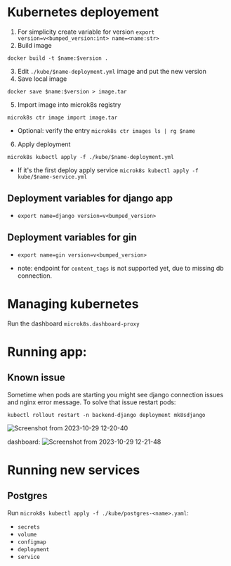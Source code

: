 # Kubernetes deployement 
1. For simplicity create variable for version `export version=v<bumped_version:int> name=<name:str>`
2. Build image 
```
docker build -t $name:$version .
```
3. Edit `./kube/$name-deployment.yml` image and put the new version
4. Save local image
```
docker save $name:$version > image.tar
```
5. Import image into microk8s registry
```
microk8s ctr image import image.tar
```
- Optional: verify the entry `microk8s ctr images ls | rg $name`
6. Apply deployment 
```
microk8s kubectl apply -f ./kube/$name-deployment.yml
```
 - If it's the first deploy apply service `microk8s kubectl apply -f kube/$name-service.yml`

## Deployment variables for django app
 - `export name=django version=v<bumped_version>`

## Deployment variables for gin
 - `export name=gin version=v<bumped_version>`

* note: endpoint for `content_tags` is not supported yet, due to missing db connection.

# Managing kubernetes
Run the dashboard `microk8s.dashboard-proxy`

# Running app:

## Known issue

Sometime when pods are starting you might see django connection issues and nginx error message.
To solve that issue restart pods:

```
kubectl rollout restart -n backend-django deployment mk8sdjango
```

![Screenshot from 2023-10-29 12-20-40](https://github.com/tomekstrzeszkowski/mk8sdjango/assets/40120335/2ce1402d-1dea-45af-b0b8-aad6fb5b38bf)

dashboard:
![Screenshot from 2023-10-29 12-21-48](https://github.com/tomekstrzeszkowski/mk8sdjango/assets/40120335/ea28fa4a-8bc0-4f30-904d-8628aa8605c2)

# Running new services

## Postgres
Run `microk8s kubectl apply -f ./kube/postgres-<name>.yaml`:
 - `secrets`
 - `volume`
 - `configmap`
 - `deployment`
 - `service`
